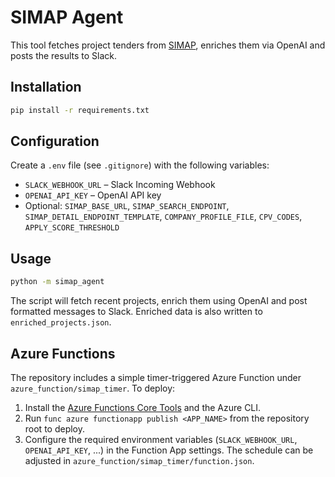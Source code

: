 # SIMAP Agent

This tool fetches project tenders from [SIMAP](https://simap.ch), enriches them via OpenAI and posts the results to Slack.

## Installation
```bash
pip install -r requirements.txt
```

## Configuration
Create a `.env` file (see `.gitignore`) with the following variables:

- `SLACK_WEBHOOK_URL` – Slack Incoming Webhook
- `OPENAI_API_KEY` – OpenAI API key
- Optional: `SIMAP_BASE_URL`, `SIMAP_SEARCH_ENDPOINT`, `SIMAP_DETAIL_ENDPOINT_TEMPLATE`, `COMPANY_PROFILE_FILE`, `CPV_CODES`, `APPLY_SCORE_THRESHOLD`

## Usage
```bash
python -m simap_agent
```
The script will fetch recent projects, enrich them using OpenAI and post formatted messages to Slack. Enriched data is also written to `enriched_projects.json`.

## Azure Functions
The repository includes a simple timer-triggered Azure Function under `azure_function/simap_timer`.
To deploy:
1. Install the [Azure Functions Core Tools](https://learn.microsoft.com/azure/azure-functions/functions-run-local) and the Azure CLI.
2. Run `func azure functionapp publish <APP_NAME>` from the repository root to deploy.
3. Configure the required environment variables (`SLACK_WEBHOOK_URL`, `OPENAI_API_KEY`, ...)
   in the Function App settings.
The schedule can be adjusted in `azure_function/simap_timer/function.json`.
